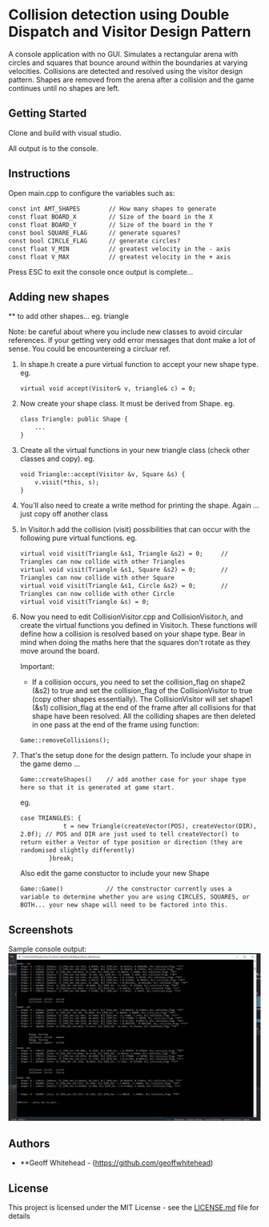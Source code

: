 # Collision detection using Double Dispatch and Visitor Design Pattern

A console application with no GUI. Simulates a rectangular arena with circles and squares that bounce around within the boundaries at varying velocities. Collisions are detected and resolved using the visitor design pattern. Shapes are removed from the arena after a collision and the game continues until no shapes are left.

## Getting Started

Clone and build with visual studio.

All output is to the console.

## Instructions

Open main.cpp to configure the variables such as:
```
const int AMT_SHAPES		// How many shapes to generate
const float BOARD_X			// Size of the board in the X
const float BOARD_Y 		// Size of the board in the Y
const bool SQUARE_FLAG		// generate squares?
const bool CIRCLE_FLAG 		// generate circles?
const float V_MIN 			// greatest velocity in the - axis
const float V_MAX 			// greatest velocity in the + axis
```

Press ESC to exit the console once output is complete...

## Adding new shapes

** to add other shapes... eg. triangle

Note: be careful about where you include new classes to avoid circular references. If your getting very odd error messages that dont make a lot of sense. You could be encountereing a circluar ref.

1. In shape.h create a pure virtual function to accept your new shape type. eg.
	```
	virtual void accept(Visitor& v, triangle& c) = 0;
	```

2. Now create your shape class. It must be derived from Shape. eg.
	```
	class Triangle: public Shape {
		...
	}
	```
3. Create all the virtual functions in your new triangle class (check other classes and copy). eg.
	```
	void Triangle::accept(Visitor &v, Square &s) {
		v.visit(*this, s);
	}
	```
4. You'll also need to create a write method for printing the shape. Again ... just copy off another class
 
5. In Visitor.h add the collision (visit) possibilities that can occur with the following pure virtual functions. eg.
	```
	virtual void visit(Triangle &s1, Triangle &s2) = 0;		// Triangles can now collide with other Triangles
	virtual void visit(Triangle &s1, Square &s2) = 0;		// Triangles can now collide with other Square
	virtual void visit(Triangle &s1, Circle &s2) = 0;		// Triangles can now collide with other Circle
	virtual void visit(Triangle &s) = 0;
	```

6. Now you need to edit CollisionVisitor.cpp and CollisionVisitor.h, and create the virtual functions you defined in Visitor.h. These functions will define how a collision is resolved based on your shape type. Bear in mind when doing the maths here that the squares don't rotate as they move around the board.

	Important:
	* If a collision occurs, you need to set the collision_flag on shape2 (&s2) to true and set the collision_flag of the CollisionVisitor to true (copy other shapes essentially). 
	The CollisionVisitor will set shape1 (&s1) collision_flag at the end of the frame after all collisions for that shape have been resolved. All the colliding shapes are then deleted in one pass at the end of the frame using function:

	```
	Game::removeCollisions();
	```

7. That's the setup done for the design pattern. To include your shape in the game demo ...

	```
	Game::createShapes()	// add another case for your shape type here so that it is generated at game start. 

	```
	eg.
	```
	case TRIANGLES: {
				t = new Triangle(createVector(POS), createVector(DIR), 2.0f); // POS and DIR are just used to tell createVector() to return either a Vector of type position or direction (they are randomised slightly differently)
			}break;
	```
	Also edit the game constuctor to include your new Shape
	```
	Game::Game()			// the constructor currently uses a variable to determine whether you are using CIRCLES, SQUARES, or BOTH... your new shape will need to be factored into this.

	```

## Screenshots

Sample console output: 
![console output](./1.png)

## Authors

* **Geoff Whitehead - (https://github.com/geoffwhitehead)

## License

This project is licensed under the MIT License - see the [LICENSE.md](./LICENSE.md) file for details
